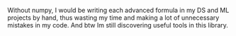Without numpy, I would be writing each advanced formula in my DS and ML projects by hand, thus wasting my time and making a lot of unnecessary mistakes in my code. And btw Im still discovering useful tools in this library.
